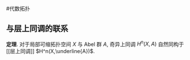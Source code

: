 #代数拓扑 


## 与层上同调的联系

**定理**. 对于局部可缩拓扑空间 $X$ 与 Abel 群 $A$, 奇异上同调 $H^n(X,A)$ 自然同构于[[层上同调]] $H^n(X,\underline{A})$.
